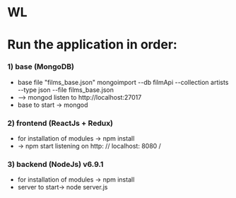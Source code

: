 # WL

# Run the application in order:

### 1) base (MongoDB) 
 - base file "films_base.json"
 	mongoimport --db filmApi --collection artists --type json --file films_base.json
 - --> mongod listen to http://localhost:27017
 - base to start -> mongod


### 2) frontend (ReactJs + Redux) 
- for installation of modules -> npm install 
- -> npm start listening on http: // localhost: 8080 /

### 3) backend (NodeJs) v6.9.1 
- for installation of modules -> npm install 
- server to start-> node server.js





